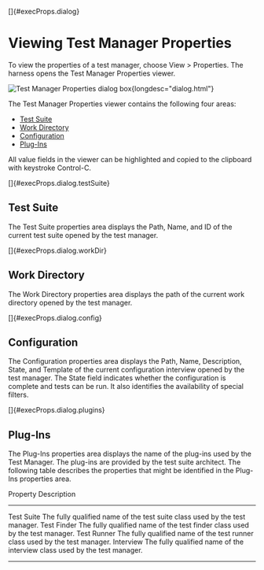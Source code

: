 
[]{#execProps.dialog}

# Viewing Test Manager Properties

To view the properties of a test manager, choose View \> Properties. The harness opens the Test
Manager Properties viewer.

![Test Manager Properties dialog
box](../../images/JT4testManagerProperties.gif){longdesc="dialog.html"}

The Test Manager Properties viewer contains the following four areas:

-   [Test Suite](#execProps.dialog.testSuite)
-   [Work Directory](#execProps.dialog.workDir)
-   [Configuration](#execProps.dialog.config)
-   [Plug-Ins](#execProps.dialog.plugins)

All value fields in the viewer can be highlighted and copied to the clipboard with keystroke
Control-C.

[]{#execProps.dialog.testSuite}

## Test Suite

The Test Suite properties area displays the Path, Name, and ID of the current test suite opened by
the test manager.

[]{#execProps.dialog.workDir}

## Work Directory

The Work Directory properties area displays the path of the current work directory opened by the
test manager.

[]{#execProps.dialog.config}

## Configuration

The Configuration properties area displays the Path, Name, Description, State, and Template of the
current configuration interview opened by the test manager. The State field indicates whether the
configuration is complete and tests can be run. It also identifies the availability of special
filters.

[]{#execProps.dialog.plugins}

## Plug-Ins

The Plug-Ins properties area displays the name of the plug-ins used by the Test Manager. The
plug-ins are provided by the test suite architect. The following table describes the properties that
might be identified in the Plug-Ins properties area.

  Property      Description
  ------------- -----------------------------------------------------------------------------
  Test Suite    The fully qualified name of the test suite class used by the test manager.
  Test Finder   The fully qualified name of the test finder class used by the test manager.
  Test Runner   The fully qualified name of the test runner class used by the test manager.
  Interview     The fully qualified name of the interview class used by the test manager.

----------------------------------------------------------------------------------------------------


